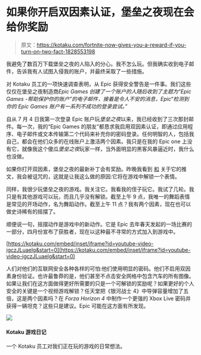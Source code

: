 # 如果你开启双因素认证，堡垒之夜现在会给你奖励

> 原文：<https://kotaku.com/fortnite-now-gives-you-a-reward-if-you-turn-on-two-fact-1828553198>

我避免了数百万下载堡垒之夜的人陷入的分心。我不怎么玩。但我确实收到电子邮件，告诉我有人试图入侵我的账户，并最终采取了一些措施。



对 Kotaku 员工的一项快速调查表明，从 Epic 获得安全警告是一件事。我们这些仅仅在堡垒之夜制造商*Epic Games 创建了一个账户的人随后收到了主题为“Epic Games -帮助保护你的账户”的电子邮件，接着是令人不安的消息，Epic“检测到你的 Epic Games 账户有一系列不成功的登录尝试。”*

自从 7 月 4 日我第一次登录 Epic 账户玩*堡垒之夜*以来，我已经收到了三次那封邮件。每一次，我的“Epic Games 的朋友”都恳求我启用双因素认证，即通过应用程序、电子邮件或文本传输第二个代码来补充你的密码登录。任何明智的人，包括我自己，都会在他们众多的在线账户上激活两个因素。我只是在我的 Epic one 上没有它，就像我这个傻瓜*堡垒之夜*玩家一样，当外面明显的黑客风暴逼近时，我什么也没做。

如果你打开双因素，堡垒之夜的最新补丁会有奖励。昨晚我看到 [和](https://twitter.com/FortniteBR/status/1032560561731657728) 关于它的推文，我会被诅咒的，这就是让我这么做的原因:它将在游戏中解锁一个表情。

同样，我很少玩堡垒之夜的游戏。我关注它。我看我的侄子玩它。我试了几轮。我只是有其他游戏可以玩，而且几乎没有解锁。截至上午 9 点，我唯一的舞蹈表情是常见的开场动作，名为舞蹈动作。截至上午 11 点？我有两个因素，现在也可以做史诗稀有的摇摆了。

顺便说一句，摇摆动作是游戏中的新动作。它是 Epic 去年春天发起的一场比赛的一部分，四月份宣布了获胜者，现在以这种最不寻常的方式加入到游戏中。

 [https://kotaku.com/embed/inset/iframe?id=youtube-video-igczJLuaelg&start=0](https://kotaku.com/embed/inset/iframe?id=youtube-video-igczJLuaelg&start=0) 

人们对他们的互联网安全各种各样的可怕:他们使用明显的密码。他们不启用双因素身份验证。也许最鲁莽的是，他们甚至不点击安全网格中包含汽车的所有图像。如果让我们在这方面做得更好所需要的只是一个可解锁的奖励呢？如果更好的个人安全的关键是一个视频游戏解锁？任天堂把《银河战士 4》中导弹容量增加了五倍，这是两个因素吗？在 *Forza Horizon 4* 中制作一个更强的 Xbox Live 密码并获得一辆坦克？这些只是建议。Epic 可能在这方面有所发现。

![](../Images/aef335eb562a1da6957ce25a574b4aa1.png)

#### Kotaku 游戏日记

一个 Kotaku 员工对我们正在玩的游戏的日常想法。

